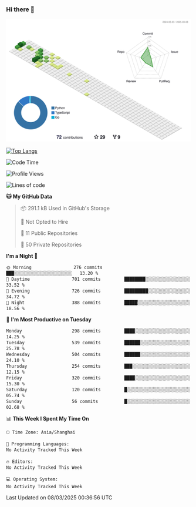 ### Hi there 👋

![](./profile-3d-contrib/profile-green-animate.svg)

 

[![Top Langs](https://github-readme-stats.vercel.app/api/top-langs/?username=fly2tomato)](https://github.com/anuraghazra/github-readme-stats)


 

<!--START_SECTION:waka-->
![Code Time](http://img.shields.io/badge/Code%20Time-5%20hrs%2042%20mins-blue)

![Profile Views](http://img.shields.io/badge/Profile%20Views-0-blue)

![Lines of code](https://img.shields.io/badge/From%20Hello%20World%20I%27ve%20Written-521.5%20thousand%20lines%20of%20code-blue)

**🐱 My GitHub Data** 

> 📦 291.1 kB Used in GitHub's Storage 
 > 
> 🚫 Not Opted to Hire
 > 
> 📜 11 Public Repositories 
 > 
> 🔑 50 Private Repositories 
 > 
**I'm a Night 🦉** 

```text
🌞 Morning                276 commits         ███░░░░░░░░░░░░░░░░░░░░░░   13.20 % 
🌆 Daytime                701 commits         ████████░░░░░░░░░░░░░░░░░   33.52 % 
🌃 Evening                726 commits         █████████░░░░░░░░░░░░░░░░   34.72 % 
🌙 Night                  388 commits         █████░░░░░░░░░░░░░░░░░░░░   18.56 % 
```
📅 **I'm Most Productive on Tuesday** 

```text
Monday                   298 commits         ████░░░░░░░░░░░░░░░░░░░░░   14.25 % 
Tuesday                  539 commits         ██████░░░░░░░░░░░░░░░░░░░   25.78 % 
Wednesday                504 commits         ██████░░░░░░░░░░░░░░░░░░░   24.10 % 
Thursday                 254 commits         ███░░░░░░░░░░░░░░░░░░░░░░   12.15 % 
Friday                   320 commits         ████░░░░░░░░░░░░░░░░░░░░░   15.30 % 
Saturday                 120 commits         █░░░░░░░░░░░░░░░░░░░░░░░░   05.74 % 
Sunday                   56 commits          █░░░░░░░░░░░░░░░░░░░░░░░░   02.68 % 
```


📊 **This Week I Spent My Time On** 

```text
🕑︎ Time Zone: Asia/Shanghai

💬 Programming Languages: 
No Activity Tracked This Week

🔥 Editors: 
No Activity Tracked This Week

💻 Operating System: 
No Activity Tracked This Week
```


 Last Updated on 08/03/2025 00:36:56 UTC
<!--END_SECTION:waka-->
